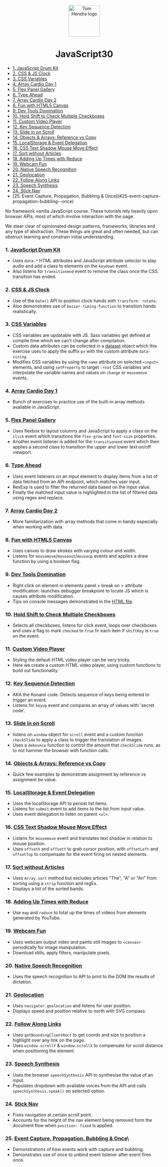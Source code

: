 ﻿<div align=center>
<img alt="Tom Hendra logo" src="https://res.cloudinary.com/tomhendra/image/upload/v1567091669/tomhendra-logo/tomhendra-logo-round-1024.png" width="100" />
<h1>JavaScript30</h1>
</div>

- [1. JavaScript Drum Kit](#1-javascript-drum-kit)
- [2. CSS & JS Clock](#2-css--js-clock)
- [3. CSS Variables](#3-css-variables)
- [4. Array Cardio Day 1](#4-array-cardio-day-1)
- [5. Flex Panel Gallery](#5-flex-panel-gallery)
- [6. Type Ahead](#6-type-ahead)
- [7. Array Cardio Day 2](#7-array-cardio-day-2)
- [8. Fun with HTML5 Canvas](#8-fun-with-html5-canvas)
- [9. Dev Tools Domination](#9-dev-tools-domination)
- [10. Hold Shift to Check Multiple Checkboxes](#10-hold-shift-to-check-multiple-checkboxes)
- [11. Custom Video Player](#11-custom-video-player)
- [12. Key Sequence Detection](#12-key-sequence-detection)
- [13. Slide in on Scroll](#13-slide-in-on-scroll)
- [14. Objects & Arrays: Reference vs Copy](#14-objects--arrays-reference-vs-copy)
- [15. LocalStorage & Event Delegation](#15-localstorage--event-delegation)
- [16. CSS Text Shadow Mouse Move Effect](#16-css-text-shadow-mouse-move-effect)
- [17. Sort without Articles](#17-sort-without-articles)
- [18. Adding Up Times with Reduce](#18-adding-up-times-with-reduce)
- [19. Webcam Fun](#19-webcam-fun)
- [20. Native Speech Recognition](#20-native-speech-recognition)
- [21. Geolocation](#21-geolocation)
- [22. Follow Along Links](#22-follow-along-links)
- [23. Speech Synthesis](#23-speech-synthesis)
- [24. Stick Nav](#24-stick-nav)
- [25. Event Capture, Propagation, Bubbling & Once\](#25-event-capture-propagation-bubbling--once)

No framework vanilla JavaScript course. These tutorials rely heavily upon browser APIs, most of which involve interaction with the page.

We steer clear of opinionated design patterns, frameworks, libraries and any type of abstraction. These things are great and often needed, but can obstruct learning and constrain initial understanding.

### 1. [JavaScript Drum Kit](01-javascript-drum-kit/index-START.html)

- Uses `data-*` HTML attributes and JavaScript attribute selector to play audio and add a class to elements on the `keydown` event.
- Also listens for `transitionend` event to remove the class once the CSS transition has ended.

### 2. [CSS & JS Clock](02-js-and-css-clock/index-START.html)

- Use of the `Date()` API to position clock hands with `transform: rotate`.
- Also demonstrates use of `bezier-timing-function` to transition hands realistically.

### 3. [CSS Variables](03-css-variables/index-START.html)

- CSS variables are updatable with JS. Sass variables get defined at compile time which we can't change after compilation.
- Custom data attributes can be collected in a [dataset](https://developer.mozilla.org/en-US/docs/Web/API/HTMLOrForeignElement/dataset) object which this exercise uses to apply the suffix `px` with the custom attribute `data-sizing`.
- Modifies CSS variables by using the `name` attribute on selected `<input>` elements, and using `setProperty` to target `:root` CSS variables and interpolate the variable names and values on `change` or `mousemove` events.

### 4. [Array Cardio Day 1](04-array-cardio-day-1/index-START.html)

- Bunch of exercises to practice use of the built-in array methods available in JavaScript.

### 5. [Flex Panel Gallery](05-flex-panel-gallery/index-START.html)

- Uses flexbox to layout columns and JavaScript to apply a class on the `click` event which transitions the `flex-grow` and `font-size` properties.
- Another event listener is added for the `transitionend` event which then applies a second class to transition the upper and lower text on/off viewport.

### 6. [Type Ahead](06-type-ahead/index-START.html)

- Uses event listeners on an input element to display items from a list of data fetched from an API endpoint, which matches user input.
- RexExp is used to filter the returned data based on the input value.
- Finally the matched input value is highlighted in the list of filtered data using regex and replace.

### 7. [Array Cardio Day 2](07-array-cardio-day-2/index-START.html)

- More familiarization with array methods that come in handy especially when working with data.

### 8. [Fun with HTML5 Canvas](08-fun-with-html5-canvas/index-START.html)

- Uses canvas to draw strokes with varying colour and width.
- Listens for `mousemove`/`mouseout`/`mouseup` events and applies a draw function by using a boolean flag.

### 9. [Dev Tools Domination](09-dev-tools-domination/index-START.html)

- Right click on element in elements panel > break on > attribute modification: launches debugger breakpoint to locate JS which is causes attribute modification.
- Tips on console messages demonstrated in the [HTML file](09-dev-tools-domination/index-START.html).

### 10. [Hold Shift to Check Multiple Checkboxes](10-hold-shift-and-check-checkboxes/index-START.html)

- Selects all checkboxes, listens for click event, loops over checkboxes and uses a flag to mark `checked` to `true` fir each item if `shiftKey` is `true` on the event.

### 11. [Custom Video Player](11-custom-video-player/scripts.js)

- Styling the default HTML video player can be very tricky.
- Here we create a custom HTML video player, using custom functions to build out functionality.

### 12. [Key Sequence Detection](12-key-sequence-detection/index-START.html)

- AKA the Konami code. Detects sequence of keys being entered to trigger an event.
- Listens for `keyup` event and compares an array of values with 'secret code'.

### 13. [Slide in on Scroll](13-slide-in-on-scroll/index-START.html)

- listens on `window` object for `scroll` event and a custom function `checkSlide` to apply a class to trigger the translation of images.
- Uses a `debounce` function to control the amount that `checkSlide` runs, as to not hammer the browser with function calls.

### 14. [Objects & Arrays: Reference vs Copy](14-javascript-references-vs-copying/index-START.html)

- Quick few examples tp demonstrate assignment by reference vs assignment be value.

### 15. [LocalStorage & Event Delegation](15-localstorage/index-START.html)

- Uses the localStorage API to persist list items.
- Listens for `submit` event to add items to the list from input value.
- Uses event delegation to listen on parent `<ul>`.

### 16. [CSS Text Shadow Mouse Move Effect](16-mouse-move-shadow/index-START.html)

- Listens for `mousemove` event and translates text shadow in relation to mouse position.
- Uses `offsetX` and `offsetY` to grab cursor position, with `offsetLeft` and `offsetTop` to compensate for the event firing on nested elements.

### 17. [Sort without Articles](17-sort-without-articles/index-START.html)

- Uses `Array.sort` method but excludes articles "The", "A" or "An" from sorting using a `strip` function and regEx.
- Displays a list of the sorted bands.

### 18. [Adding Up Times with Reduce](18-adding-up-times-with-reduce/index-START.html)

- Use `map` and `reduce` to total up the times of videos from elements generated by YouTube.

### 19. [Webcam Fun](19-webcam-fun/scripts.js)

- Uses webcam output video and paints still images to `<canvas>` periodically for image manipulation.
- Download stills, apply filters, manipulate pixels.

### 20. [Native Speech Recognition](20-speech-detection/index-START.html)

- Uses the speech recognition to API to print to the DOM the results of dictation.

### 21. [Geolocation](21-geolocation/index-START.html)

- Uses `navigator.geolocation` and listens for user position.
- Displays speed and position relative to north with SVG compass.

### 22. [Follow Along Links](22-follow-along-link-highlighter/index-START.html)

- Uses `getBoundingClientRect` to get coords and size to position a highlight over any link on the page.
- Uses `window.scrollY` & `window.scrollX` to compensate for scroll distance when positioning the element.

### 23. [Speech Synthesis](23-speech-synthesis/index-START.html)

- Uses the browser `speechSynthesis` API to synthesise the value of an input.
- Populates dropdown with available voices from the API and calls `speechSynthesis.speak()` on selected option.

### 24. [Stick Nav](24-sticky-nav/index-START.html)

- Fixes navigation at certain scroll point.
- Accounts for the height of the nav element being removed form the document flow when `position: fixed` is applied.

### 25. [Event Capture, Propagation, Bubbling & Once](25-event-capture,-propagation,-bubbling-and-once/index-START.html)\

- Demonstrations of how events work with capture and bubbling.
- Demonstrates use of once to unbind event listener after event fires once.
